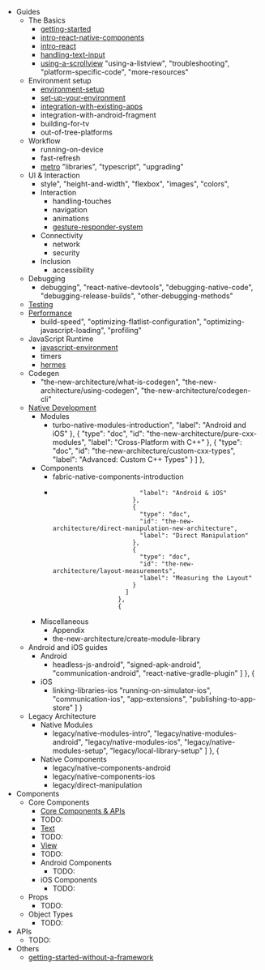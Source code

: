 * Guides
  * The Basics
    * [getting-started](introduction.md)
    * [intro-react-native-components](intro-react-native-components.md)
    * [intro-react](intro-react.md)
    * [handling-text-input](handling-text-input.md)
    * [using-a-scrollview](using-a-scrollview.md)
          "using-a-listview",
          "troubleshooting",
          "platform-specific-code",
          "more-resources"
  * Environment setup
    * [environment-setup](getting-started.md)
    * [set-up-your-environment](set-up-your-environment.md)
    * [integration-with-existing-apps](integration-with-existing-apps.md)
    * integration-with-android-fragment
    * building-for-tv
    * out-of-tree-platforms
  * Workflow
    * running-on-device
    * fast-refresh
    * [metro](metro.md)
            "libraries",
            "typescript",
            "upgrading"
  * UI & Interaction
    * style",
              "height-and-width",
              "flexbox",
              "images",
              "colors",
    * Interaction
      * handling-touches
      * navigation
      * animations
      * [gesture-responder-system](gesture-responder-system.md)
    * Connectivity
      * network
      * security
    * Inclusion
      * accessibility
  * Debugging
    * debugging",
                  "react-native-devtools",
                  "debugging-native-code",
                  "debugging-release-builds",
                  "other-debugging-methods"
  * [Testing](testing-overview.md)
  * [Performance](performance.md)
    * build-speed",
                    "optimizing-flatlist-configuration",
                    "optimizing-javascript-loading",
                    "profiling"
  * JavaScript Runtime
    * [javascript-environment](javascript-environment.md)
    * timers
    * [hermes](hermes.md)
  * Codegen
    * "the-new-architecture/what-is-codegen",
                        "the-new-architecture/using-codegen",
                        "the-new-architecture/codegen-cli"
  * [Native Development](native-platforms.md)
    * Modules
      * turbo-native-modules-introduction",
                                  "label": "Android and iOS"
                                },
                                {
                                  "type": "doc",
                                  "id": "the-new-architecture/pure-cxx-modules",
                                  "label": "Cross-Platform with C++"
                                },
                                {
                                  "type": "doc",
                                  "id": "the-new-architecture/custom-cxx-types",
                                  "label": "Advanced: Custom C++ Types"
                                }
                              ]
                            },
    * Components
      * fabric-native-components-introduction
      * 
                                    "label": "Android & iOS"
                                  },
                                  {
                                    "type": "doc",
                                    "id": "the-new-architecture/direct-manipulation-new-architecture",
                                    "label": "Direct Manipulation"
                                  },
                                  {
                                    "type": "doc",
                                    "id": "the-new-architecture/layout-measurements",
                                    "label": "Measuring the Layout"
                                  }
                                ]
                              },
                              {
    * Miscellaneous
      * Appendix
      * the-new-architecture/create-module-library
  * Android and iOS guides
    * Android
      * headless-js-android",
                                    "signed-apk-android",
                                    "communication-android",
                                    "react-native-gradle-plugin"
                                  ]
                                },
                                {
    * iOS
      * linking-libraries-ios
                                        "running-on-simulator-ios",
                                        "communication-ios",
                                        "app-extensions",
                                        "publishing-to-app-store"
                                      ]
                                    }
  * Legacy Architecture
    * Native Modules
      * legacy/native-modules-intro",
                                            "legacy/native-modules-android",
                                            "legacy/native-modules-ios",
                                            "legacy/native-modules-setup",
                                            "legacy/local-library-setup"
                                          ]
                                        },
                                        {
    * Native Components
      * legacy/native-components-android
      * legacy/native-components-ios
      * legacy/direct-manipulation
* Components
  * Core Components
    * [Core Components & APIs](components-and-apis.md)
    * TODO:
    * [Text](text.md)
    * TODO:
    * [View](view.md)
    * TODO:
    * Android Components
      * TODO:
    * iOS Components
      * TODO:
  * Props
    * TODO:
  * Object Types
    * TODO:
* APIs
  * TODO:
* Others
  * [getting-started-without-a-framework](get-started-without-a-framework.md)